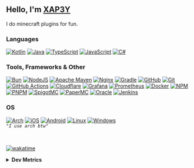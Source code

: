 ## Hello, I'm [XAP3Y](https://xap3y.eu)

I do minecraft plugins for fun.

### Languages
[![Kotlin](https://img.shields.io/badge/kotlin-%237F52FF.svg?style=for-the-badge&logo=kotlin&logoColor=white)](https://kotlinlang.org/)
[![Java](https://img.shields.io/badge/Java-%23ED8B00.svg?logo=openjdk&logoColor=white&style=for-the-badge)](https://www.java.com/en/)
[![TypeScript](https://img.shields.io/badge/typescript-%23007ACC.svg?style=for-the-badge&logo=typescript&logoColor=white)](https://www.typescriptlang.org/)
[![JavaScript](https://img.shields.io/badge/javascript-%23323330.svg?style=for-the-badge&logo=javascript&logoColor=%23F7DF1E)](https://www.javascript.com/)
[![C#](https://img.shields.io/badge/c%23-%23239120.svg?style=for-the-badge&logo=c-sharp&logoColor=white)](https://dotnet.microsoft.com/en-us/languages/csharp)

### Tools, Frameworks & Other
[![Bun](https://img.shields.io/badge/Bun-%23000000.svg?style=for-the-badge&logo=bun&logoColor=white)](https://bun.sh/)
[![NodeJS](https://img.shields.io/badge/node.js-6DA55F?style=for-the-badge&logo=node.js&logoColor=white)](https://nodejs.org/en)
[![Apache Maven](https://img.shields.io/badge/Apache%20Maven-C71A36?style=for-the-badge&logo=Apache%20Maven&logoColor=white)](https://maven.apache.org/)
[![Nginx](https://img.shields.io/badge/Nginx-009639?style=for-the-badge&logo=nginx&logoColor=white)](https://www.nginx.com/)
[![Gradle](https://img.shields.io/badge/-Gradle-%2302303A?style=for-the-badge&logo=gradle&logoColor=white)](https://gradle.org/)
[![GitHub](https://img.shields.io/badge/github-%23121011.svg?style=for-the-badge&logo=github&logoColor=white)](https://github.com/)
[![Git](https://img.shields.io/badge/git-%23F05033.svg?style=for-the-badge&logo=git&logoColor=white)](https://git-scm.com/)
[![GitHub Actions](https://img.shields.io/badge/github%20actions-%232671E5.svg?style=for-the-badge&logo=githubactions&logoColor=white)](https://docs.github.com/en/actions)
[![Cloudflare](https://img.shields.io/badge/Cloudflare-F38020?style=for-the-badge&logo=Cloudflare&logoColor=white)](https://www.cloudflare.com/)
[![Grafana](https://img.shields.io/badge/Grafana-F2F4F9?style=for-the-badge&logo=grafana&logoColor=orange&labelColor=F2F4F9)](https://grafana.xap3y.eu)
[![Prometheus](https://img.shields.io/badge/Prometheus-000000?style=for-the-badge&logo=prometheus&labelColor=000000)](https://prometheus.io/)
[![Docker](https://img.shields.io/badge/Docker-2CA5E0?style=for-the-badge&logo=docker&logoColor=white)](https://www.docker.com/)
[![NPM](https://img.shields.io/badge/NPM-%23CB3837.svg?style=for-the-badge&logo=npm&logoColor=white)](https://www.npmjs.com/)
[![PNPM](https://img.shields.io/badge/pnpm-%234a4a4a.svg?style=for-the-badge&logo=pnpm&logoColor=f69220)](https://pnpm.io/)
[![SpigotMC](https://img.shields.io/badge/-Spigot-%23FCCD46?style=for-the-badge&logo=spigotmc&logoColor=white)](https://spigotmc.org/)
[![PaperMC](https://img.shields.io/badge/-Paper-%23444444?style=for-the-badge&logo=papermc&logoColor=white)](https://papermc.io/)
[![Oracle](https://img.shields.io/badge/Oracle-F80000?style=for-the-badge&logo=oracle&logoColor=white)](https://www.oracle.com/cloud/)
[![Jenkins](https://img.shields.io/badge/jenkins-%232C5263.svg?style=for-the-badge&logo=jenkins&logoColor=white)](https://www.jenkins.io/)



### OS
[![Arch](https://img.shields.io/badge/Arch%20Linux-1793D1?logo=arch-linux&logoColor=fff&style=for-the-badge)](https://archlinux.org/)
[![iOS](https://img.shields.io/badge/iOS-000000?style=for-the-badge&logo=ios&logoColor=white)](https://www.apple.com/cz/ios/)
[![Android](https://img.shields.io/badge/Android-3DDC84?style=for-the-badge&logo=android&logoColor=white)](https://www.android.com/)
[![Linux](https://img.shields.io/badge/Linux-FCC624?style=for-the-badge&logo=linux&logoColor=black)](https://www.linux.org/)
[![Windows](https://img.shields.io/badge/Windows-0078D6?style=for-the-badge&logo=windows&logoColor=white)](https://www.microsoft.com/en-US/windows) <br>
*`"I use arch btw"`*

<!--
<details>
  <summary><b>Stats</b></summary>
  <img src=https://github-readme-stats.vercel.app/api?username=xap3y&theme=shades-of-purple&show_icons=true&hide_border=true&count_private=true alt=Stats image>
</details>

<details>	
    <summary><b>🗓️ My Calendar</b></summary>
    <img src="https://github.com/xap3y/xap3y/blob/main/profile-3d-contrib/profile-night-green.svg">
</details>
-->
<br>

[![wakatime](https://wakatime.com/badge/user/018ed1c7-6d42-4752-b478-df3c0e773732.svg)](https://wakatime.com/@018ed1c7-6d42-4752-b478-df3c0e773732)

<details>	
    <summary><b>Dev Metrics</b></summary>
    <!--START_SECTION:waka-->

```txt
Java              2 hrs 47 mins   █████████████▒░░░░░░░░░░░   53.37 %
Kotlin            1 hr 36 mins    ███████▓░░░░░░░░░░░░░░░░░   30.74 %
Other             16 mins         █▒░░░░░░░░░░░░░░░░░░░░░░░   05.22 %
Gradle            11 mins         █░░░░░░░░░░░░░░░░░░░░░░░░   03.63 %
JavaScript        7 mins          ▓░░░░░░░░░░░░░░░░░░░░░░░░   02.43 %
```

<!--END_SECTION:waka-->
</details>
